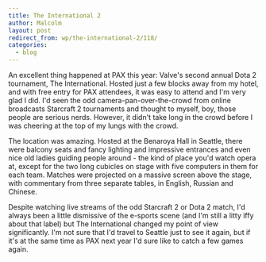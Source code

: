 ```yaml
---
title: The International 2
author: Malcolm
layout: post
redirect_from: wp/the-international-2/118/
categories:
  - blog
---
```

An excellent thing happened at PAX this year: Valve's second annual Dota 2 tournament, The International. Hosted just a few blocks away from my hotel, and with free entry for PAX attendees, it was easy to attend and I'm very glad I did. I'd seen the odd camera-pan-over-the-crowd from online broadcasts Starcraft 2 tournaments and thought to myself, boy, those people are serious nerds. However, it didn't take long in the crowd before I was cheering at the top of my lungs with the crowd.

The location was amazing. Hosted at the Benaroya Hall in Seattle, there were balcony seats and fancy lighting and impressive entrances and even nice old ladies guiding people around - the kind of place you'd watch opera at, except for the two long cubicles on stage with five computers in them for each team. Matches were projected on a massive screen above the stage, with commentary from three separate tables, in English, Russian and Chinese.

Despite watching live streams of the odd Starcraft 2 or Dota 2 match, I'd always been a little dismissive of the e-sports scene (and I'm still a litty iffy about that label) but The International changed my point of view significantly. I'm not sure that I'd travel to Seattle just to see it again, but if it's at the same time as PAX next year I'd sure like to catch a few games again.